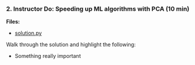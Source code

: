 ### 2. Instructor Do: Speeding up ML algorithms with PCA (10 min)

**Files:**

* [solution.py](Activities/01-Ins_Really_Important/Solved/solution.py)

Walk through the solution and highlight the following:

* Something really important
